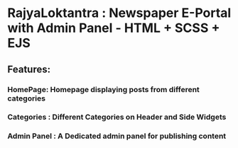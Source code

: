 # RajyaLoktantra : Newspaper E-Portal with Admin Panel - HTML + SCSS + EJS

## Features:
### HomePage: Homepage displaying posts from different categories
### Categories : Different Categories on Header and Side Widgets
### Admin Panel : A Dedicated admin panel for publishing content

